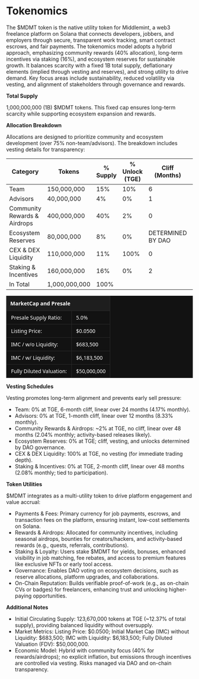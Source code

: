 # Tokenomics

The $MDMT token is the native utility token for Middlemint, 
a web3 freelance platform on Solana that connects developers, jobbers, and employers through secure, transparent work tracking, 
smart contract escrows, and fair payments. The tokenomics model adopts a 
hybrid approach, emphasizing community rewards (40% allocation), long-term incentives via staking (16%), and ecosystem reserves for sustainable growth. It balances scarcity with a fixed 1B total supply, deflationary elements (implied through vesting and reserves), and strong utility to drive demand. Key focus areas include sustainability, reduced volatility via vesting, and alignment of stakeholders through governance and rewards.

__Total Supply__

1,000,000,000 (1B) $MDMT tokens. This fixed cap ensures long-term scarcity while supporting ecosystem expansion and rewards.

__Allocation Breakdown__

Allocations are designed to prioritize community and 
ecosystem development (over 75% non-team/advisors).
The breakdown includes vesting details for transparency:

| Category | Tokens | % Supply | % Unlock (TGE) | Cliff (Months) | Vesting (Months) | Token Amount on TGE | Average Monthly % Unlock |
| -------- |------- | -------- | -------------- | -------------- | ---------------- | ------------------- | ----------------------|
| Team | 150,000,000 | 15% | 10% | 6 | 24 | 0 | 4.17% |
| Advisors | 40,000,000 | 4% | 0% | 1 | 12 | 0 | 8.33% |
| Community Rewards & Airdrops | 400,000,000 | 40% | 2% | 0 | 48 | 7,290,000 | 2.04% |
| Ecosystem Reserves | 80,000,000 | 8% | 0% | DETERMINED BY DAO | DETERMINED BY DAO | 0 | DETERMINED BY DAO |
| CEX & DEX Liquidity | 110,000,000 | 11% | 100% | 0 | 0 | 110,000,000 | NIL |
| Staking & Incentives | 160,000,000 | 16% | 0% | 2 | 48 | 0 | 2.08% |
| In Total | 1,000,000,000 | 100% | | | | 123,670,000 | |


<table style="width: 100%; border-collapse: collapse; font-family: 'Segoe UI', sans-serif; font-size: 14px; color: #fff; background-color: #121212;">
  <thead>
    <tr>
      <th colspan="2" style="background-color: #1e1e1e; color: #ffffff; text-align: left; padding: 10px; border: 1px solid #2b2b2b; font-weight: 600;">
        MarketCap and Presale
      </th>
    </tr>
  </thead>
  <tbody>
    <tr>
      <td style="padding: 8px 12px; border: 1px solid #2b2b2b;">Presale Supply Ratio:</td>
      <td style="padding: 8px 12px; border: 1px solid #2b2b2b;">5.0%</td>
    </tr>
    <tr>
      <td style="padding: 8px 12px; border: 1px solid #2b2b2b;">Listing Price:</td>
      <td style="padding: 8px 12px; border: 1px solid #2b2b2b;">$0.0500</td>
    </tr>
    <tr>
      <td style="padding: 8px 12px; border: 1px solid #2b2b2b;">IMC / w/o Liquidity:</td>
      <td style="padding: 8px 12px; border: 1px solid #2b2b2b;">$683,500</td>
    </tr>
    <tr>
      <td style="padding: 8px 12px; border: 1px solid #2b2b2b;">IMC / w/ Liquidity:</td>
      <td style="padding: 8px 12px; border: 1px solid #2b2b2b;">$6,183,500</td>
    </tr>
    <tr>
      <td style="padding: 8px 12px; border: 1px solid #2b2b2b;">Fully Diluted Valuation:</td>
      <td style="padding: 8px 12px; border: 1px solid #2b2b2b;">$50,000,000</td>
    </tr>
  </tbody>
</table>



__Vesting Schedules__

Vesting promotes long-term alignment and prevents early sell pressure:
* Team: 0% at TGE, 6-month cliff, linear over 24 months (4.17% monthly).
* Advisors: 0% at TGE, 1-month cliff, linear over 12 months (8.33% monthly).
* Community Rewards & Airdrops: ~2% at TGE, no cliff, linear over 48 months (2.04% monthly; activity-based releases likely).
* Ecosystem Reserves: 0% at TGE; cliff, vesting, and unlocks determined by DAO governance.
* CEX & DEX Liquidity: 100% at TGE, no vesting (for immediate trading depth).
* Staking & Incentives: 0% at TGE, 2-month cliff, linear over 48 months (2.08% monthly; tied to participation).

__Token Utilities__

$MDMT integrates as a multi-utility token to drive platform engagement and value accrual:

* Payments & Fees: Primary currency for job payments, escrows, and transaction fees on the platform, ensuring instant, low-cost settlements on Solana.
* Rewards & Airdrops: Allocated for community incentives, including seasonal airdrops, bounties for creators/hackers, and activity-based rewards (e.g., quests, referrals, contributions).
* Staking & Loyalty: Users stake $MDMT for yields, bonuses, enhanced visibility in job matching, fee rebates, and access to premium features like exclusive NFTs or early tool access.
* Governance: Enables DAO voting on ecosystem decisions, such as reserve allocations, platform upgrades, and collaborations.
* On-Chain Reputation: Builds verifiable proof-of-work (e.g., as on-chain CVs or badges) for freelancers, enhancing trust and unlocking higher-paying opportunities.

__Additional Notes__

* Initial Circulating Supply: 123,670,000 tokens at TGE (~12.37% of total supply), providing balanced liquidity without oversupply.
* Market Metrics: Listing Price: $0.0500; Initial Market Cap (IMC) without Liquidity: $683,500; IMC with Liquidity: $6,183,500; Fully Diluted Valuation (FDV): $50,000,000.
* Economic Model: Hybrid with community focus (40% for rewards/airdrops); no explicit inflation, but emissions through incentives are controlled via vesting. Risks managed via DAO and on-chain transparency.
